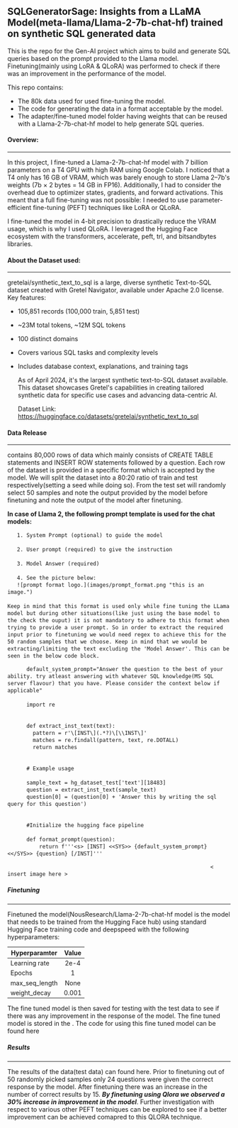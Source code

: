 ## **SQLGeneratorSage: Insights from a  LLaMA Model(meta-llama/Llama-2-7b-chat-hf) trained on synthetic SQL generated data**

  This is the repo for the Gen-AI project which aims to build and generate SQL queries based on the prompt provided to the Llama model. Finetuning(mainly using LoRA & QLoRA) was performed to check if there was an improvement in the performance of the model. 
  
  
  This repo contains:
  * The 80k data used for used fine-tuning the model.
  * The code for generating the data in a format acceptable by the model.
  * The adapter/fine-tuned model folder having weights that can be reused with a Llama-2-7b-chat-hf model to help generate SQL queries.  
 
  #### Overview:
  -----------------------------
  In this project, I fine-tuned a Llama-2-7b-chat-hf model with 7 billion parameters on a T4 GPU with high RAM using Google Colab. I noticed that a T4 only has 16 GB of VRAM, which was barely enough to store Llama 2–7b's weights (7b × 2 bytes = 14 GB in FP16). Additionally, I had to consider the overhead due to optimizer states, gradients, and forward activations. This meant that a full fine-tuning was not possible: I needed to use parameter-efficient fine-tuning (PEFT) techniques like LoRA or QLoRA.
  
  I fine-tuned the model in 4-bit precision to drastically reduce the VRAM usage, which is why I used QLoRA. I leveraged the Hugging Face ecosystem with the transformers, accelerate, peft, trl, and bitsandbytes libraries.



  #### About the Dataset used:
  --------------------------------
  gretelai/synthetic_text_to_sql is a large, diverse synthetic Text-to-SQL dataset created with Gretel Navigator, available under Apache 2.0 license.
  Key features:

* 105,851 records (100,000 train, 5,851 test)
* ~23M total tokens, ~12M SQL tokens
* 100 distinct domains
* Covers various SQL tasks and complexity levels
* Includes database context, explanations, and training tags

  As of April 2024, it's the largest synthetic text-to-SQL dataset available. This dataset showcases Gretel's capabilities in creating tailored synthetic data for specific use cases and advancing data-centric AI.


  Dataset Link: https://huggingface.co/datasets/gretelai/synthetic_text_to_sql
  
 #### Data Release
  --------------------------------------------------------------------------------------------------------------------------------------
  
  <provide folder path here> contains 80,000 rows of data which mainly consists of CREATE TABLE statements and INSERT ROW statements followed by a question. Each row of the dataset is provided in a specific format which is accepted by the model. We will split the dataset into a 80:20 ratio of train and test respectively(setting a seed while doing so). From the test set will randomly select 50 samples and note the output provided by the model before finetuning and note the output of the model after finetuning.
  
 **In case of Llama 2, the following prompt template is used for the chat models:**
  
       1. System Prompt (optional) to guide the model
	   
	   2. User prompt (required) to give the instruction
	   
	   3. Model Answer (required)
	   
	   4. See the picture below: 
	   ![prompt format logo.](images/prompt_format.png "this is an image.")
	   
	Keep in mind that this format is used only while fine tuning the LLama model but during other situations(like just using the base model to the check the ouput) it is not mandatory to adhere to this format when trying to provide a user prompt. So in order to extract the required input prior to finetuning we would need regex to achieve this for the 50 random samples that we choose. Keep in mind that we would be extracting/limiting the text excluding the 'Model Answer'. This can be seen in the below code block.
	   
	   
	   
 ```
	   default_system_prompt="Answer the question to the best of your ability. try atleast answering with whatever SQL knowledge(MS SQL server flavour) that you have. Please consider the context below if applicable"
	   
	   import re
	   
	   
	   def extract_inst_text(text):
	     pattern = r'\[INST\](.*?)\[\\INST\]'
	     matches = re.findall(pattern, text, re.DOTALL)
	     return matches
	   
	   
	   # Example usage
	   
	   sample_text = hg_dataset_test['text'][18483]
	   question = extract_inst_text(sample_text)
	   question[0] = (question[0] + 'Answer this by writing the sql query for this question')
	   
	   
	   #Initialize the hugging face pipeline
	   
	   def format_prompt(question):
	       return f'''<s> [INST] <<SYS>> {default_system_prompt} <</SYS>> {question} [/INST]'''
 ```
	   
	                                                                < insert image here >
																	
	
	
	
	

 ##### Finetuning
 -------------------------------------------------------------------------------------------------------------------------------
 
 Finetuned the model(NousResearch/Llama-2-7b-chat-hf  model is the model that needs to be trained from the Hugging Face hub) using standard Hugging Face training code and deepspeed with the following hyperparameters:
 
   | Hyperparamter |Value |
   | ------------- |:----:|
   | Learning rate | 2e-4 |
   | Epochs	       |  1   |
   | max_seq_length| None |
   | weight_decay  | 0.001|
   
  
  The fine tuned model is then saved for testing with the test data to see if there was any improvement in the response of the model. The fine tuned model is stored in the <folder>. The code for using this fine tuned model can be found here <provide link to the code>



##### Results
----------------------------------------------------------------------------------------------------------------------------------------------------------

The results of the data(test data) can found here. Prior to finetuning out of 50 randomly picked samples only 24 questions were given the correct response by the model. After finetuning there was an increase in the number of correct results by 15. _**By finetuning using Qlora we observed a 30% increase in improvement in the model**_. Further investigation with respect to various other PEFT techniques can be explored to see if a better improvement can be achieved comapred to this QLORA technique.
  